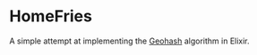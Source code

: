 # HomeFries

A simple attempt at implementing the [Geohash](https://en.wikipedia.org/wiki/Geohash) algorithm in Elixir.
